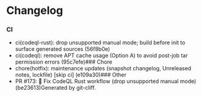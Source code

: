 # Changelog
### CI
- ci(codeql-rust): drop unsupported manual mode; build before init to surface generated sources (56f8b0e)
- ci(codeql): remove APT cache usage (Option A) to avoid post-job tar permission errors (95c7efe)### Chore
- chore(hotfix): maintenance updates (snapshot changelog, Unreleased notes, lockfile) [skip ci] (e109a30)### Other
- PR #173: 🦀 Fix CodeQL Rust workflow (drop unsupported manual mode) (be23613)Generated by git-cliff.
